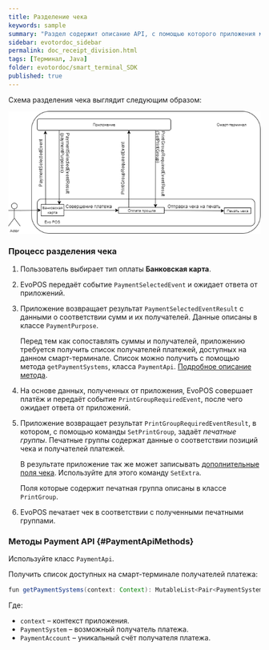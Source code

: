 ```yaml
---
title: Разделение чека
keywords: sample
summary: "Раздел содержит описание API, с помощью которого приложения могут разделить чек на несколько групп, например, для печати фискального и ЕНВД чека."
sidebar: evotordoc_sidebar
permalink: doc_receipt_division.html
tags: [Терминал, Java]
folder: evotordoc/smart_terminal_SDK
published: true
---
```


Схема разделения чека выглядит следующим образом:

![](./images/ReceiptDivision.png)


### Процесс разделения чека

1. Пользователь выбирает тип оплаты **Банковская карта**.
2. EvoPOS передаёт событие `PaymentSelectedEvent` и ожидает ответа от приложений.
3. Приложение возвращает результат `PaymentSelectedEventResult` с данными о соответствии сумм и их получателей. Данные описаны в классе `PaymentPurpose`.

    Перед тем как сопоставлять суммы и получателей, приложению требуется получить список получателей платежей, доступных на данном смарт-терминале. Список можно получить с помощью метода `getPaymentSystems`, класса `PaymentApi`. [Подробное описание метода](./doc_receipt_division.html#PaymentApiMethods).

4. На основе данных, полученных от приложения, EvoPOS совершает платёж  и передаёт событие `PrintGroupRequiredEvent`, после чего ожидает ответа от приложений.

5. Приложение возвращает результат `PrintGroupRequiredEventResult`, в котором, с помощью команды `SetPrintGroup`, задаёт *печатные группы*. Печатные группы содержат данные о соответствии позиций чека и получателей платежей.

    В результате приложение так же может записывать [дополнительные поля чека](./doc_receipt_extras.html). Используйте для этого команду `SetExtra`.

    Поля которые содержит печатная группа описаны в классе `PrintGroup`.

6. EvoPOS печатает чек в соответствии с полученными печатными группами.

### Методы Payment API {#PaymentApiMethods}

Используйте класс `PaymentApi`.

Получить список доступных на смарт-терминале получателей платежа:

```java
fun getPaymentSystems(context: Context): MutableList<Pair<PaymentSystem, MutableList<PaymentAccount>>>
```

Где:

* `context` – контекст приложения.
* `PaymentSystem` – возможный получатель платежа.
* `PaymentAccount` – уникальный счёт получателя платежа.
